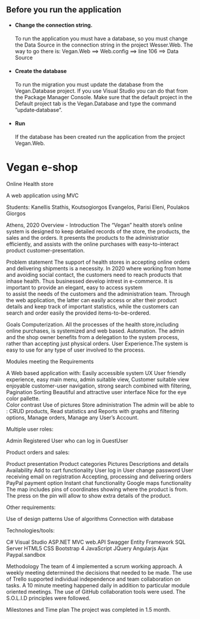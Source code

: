 ## Before you run the application

* #### Change the connection string.
  To run the application you must have a database, so you must change the Data Source in the
  connection string in the project Wesser.Web.
  The way to go there is:
  Vegan.Web ⟹ Web.config ⟹ line 106 ⟹ Data Source 

* #### Create the database
  To run the migration you must update the database from the Vegan.Database project.
  If you use Visual Studio you can do that from the Package Manager Console. Make sure that
  the default project in the Default project tab is the Vegan.Database and type the command
  ”update‐database”.
  
* #### Run
  If the database has been created run the application from the project Vegan.Web.

# Vegan e-shop 
Online Health store 

A web application using MVC

Students: Kanellis Stathis, Koutsogiorgos Evangelos, Parisi Eleni, Poulakos Giorgos

Athens, 2020
Overview - Introduction
The “Vegan” health store’s online system is designed to keep detailed records of the store, the products, 
the sales and the orders. It presents the products to the administratior efficiently, and assists with
the online purchases with easy-to-interact product customer-presentation. 

Problem statement
The support of health stores in accepting online orders and delivering shipments is a necessity. 
In 2020 where working from home and avoiding social contact, the customers need to reach products that
inhase health. Thus businessed develop intrest in e-commerce. It is important to provide an elegant, easy to access system  
to assist the needs of the customers and the administration team. 
Through the web application, the latter can easily access or alter their product details and keep track of important statistics, 
while the customers can search and order easily the provided items-to-be-ordered. 

Goals
Computerization. All the processes of the health store,including online purchases, is systemized and web based. 
Automation. The admin and the shop owner benefits from a delegation to the system process, 
rather than accepting just physical orders. 
User Experience.The system is easy to use for any type of user involved to the process.

Modules meeting the Requirements

A Web based application with:
Easily accessible system UX
User friendly experience, 
easy main menu, 
admin suitable view, 
Customer suitable view
enjoyable customer-user navigation, 
strong search combined with filtering,
Pagination
Sorting 
Beautiful and attractive user interface
Nice for the eye color pallette.  
Color contrast
Use of pictures
Store administration 
The admin will be able to :
CRUD products, 
Read statistics and Reports with graphs and filtering options,
Manage orders, 
Manage any User’s Account. 


Multiple user roles:

Admin
Registered User who can log in
GuestUser


Product orders and sales:

Product presentation 
Product categories
Pictures
Descriptions and details
Availability
Add to cart functionality
User log in
User change password 
User receiving email on registration
Accepting, processing and delivering orders
PayPal payment option
Instant chat functionality 
Google maps functionality
The map includes pins of coordinates showing where the product is from.
The press on the pin will allow to show extra details of the product.


Other requirements:

Use of design patterns
Use of algorithms
Connection with database


Technologies/tools:

C#
Visual Studio
ASP.NET MVC
web.API
Swagger
Entity Framework
SQL Server
HTML5
CSS
Bootstrap 4
JavaScript
JQuery
Angularjs
Ajax
Paypal.sandbox


Methodology
The team of 4 implemented a scrum working approach. A weekly meeting determined the decisions that needed to be made. 
The use of Trello supported individual independence and team collaboration on tasks. A 10 minute meeting happened daily
in addition to particular module oriented meetings.
The use of GitHub collaboration tools were used. 
The S.O.L.I.D principles were followed. 


Milestones and Time plan
The project was completed in 1.5 month. 


